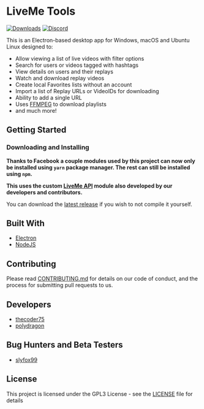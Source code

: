 # LiveMe Tools

[![Downloads](https://img.shields.io/github/downloads/thecoder75/liveme-tools/total.svg)]()
[![Discord](https://img.shields.io/discord/340106715334836224.svg)](https://discord.gg/A5p2aF4)

This is an Electron-based desktop app for Windows, macOS and Ubuntu Linux designed to:
- Allow viewing a list of live videos with filter options
- Search for users or videos tagged with hashtags
- View details on users and their replays
- Watch and download replay videos
- Create local Favorites lists without an account
- Import a list of Replay URLs or VideoIDs for downloading
- Ability to add a single URL
- Uses [FFMPEG](ffmpeg.md) to download playlists
- and much more!

## Getting Started

### Downloading and Installing

**Thanks to Facebook a couple modules used by this project can now only be installed using `yarn` 
package manager.  The rest can still be installed using `npm`.**

**This uses the custom [LiveMe API](https://github.com/thecoder75/liveme-api) module also developed by our developers and contributors.**

You can download the [latest release](https://github.com/thecoder75/liveme-tools/releases/latest)
if you wish to not compile it yourself.

## Built With
* [Electron](http://electron.atom.io)
* [NodeJS](http://nodejs.org)

## Contributing
Please read [CONTRIBUTING.md](CONTRIBUTING.md) 
for details on our code of conduct, and the process for submitting pull 
requests to us.

## Developers
* [thecoder75](https://github.com/thecoder75)
* [polydragon](https://github.com/polydragon)

## Bug Hunters and Beta Testers
* [slyfox99](https://github.com/slyfox99)

## License
This project is licensed under the GPL3 License - see the [LICENSE](LICENSE) 
file for details

